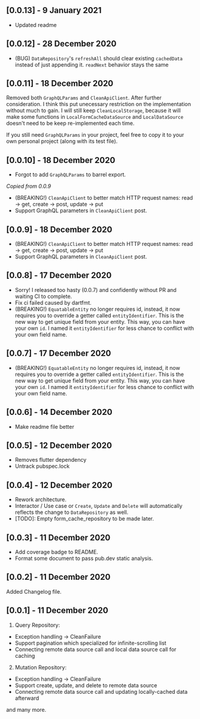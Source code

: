 ## [0.0.13] - 9 January 2021

- Updated readme

## [0.0.12] - 28 December 2020
- (BUG) `DataRepository`'s `refreshAll` should clear existing `cachedData` instead of just appending it. `readNext` behavior stays the same

## [0.0.11] - 18 December 2020
Removed both `GraphQLParams` and `CleanApiClient`. After further consideration. I think this put unecessary restriction on the implementation without much to gain. I will still keep `CleanLocalStorage`, because it will make some functions in `LocalFormCacheDataSource` and `LocalDataSource` doesn't need to be keep re-implemented each time.

If you still need `GraphQLParams` in your project, feel free to copy it to your own personal project (along with its test file).

## [0.0.10] - 18 December 2020
- Forgot to add `GraphQLParams` to barrel export.

_Copied from 0.0.9_
- (BREAKING!) `CleanApiClient` to better match HTTP request names: read -> get, create -> post, update -> put
- Support GraphQL parameters in `CleanApiClient` post.

## [0.0.9] - 18 December 2020
- (BREAKING!) `CleanApiClient` to better match HTTP request names: read -> get, create -> post, update -> put
- Support GraphQL parameters in `CleanApiClient` post.

## [0.0.8] - 17 December 2020
- Sorry! I released too hasty (0.0.7) and confidently without PR and waiting CI to complete.
- Fix ci failed caused by dartfmt.
- (BREAKING!) `EquatableEntity` no longer requires id, instead, it now requires you to override a getter called `entityIdentifier`. This is the new way to get unique field from your entity. This way, you can have your own `id`. I named it `entityIdentifier` for less chance to conflict with your own field name.

## [0.0.7] - 17 December 2020
- (BREAKING!) `EquatableEntity` no longer requires id, instead, it now requires you to override a getter called `entityIdentifier`. This is the new way to get unique field from your entity. This way, you can have your own `id`. I named it `entityIdentifier` for less chance to conflict with your own field name.

## [0.0.6] - 14 December 2020
- Make readme file better

## [0.0.5] - 12 December 2020
- Removes flutter dependency
- Untrack pubspec.lock

## [0.0.4] - 12 December 2020
- Rework architecture.
- Interactor / Use case or `Create`, `Update` and `Delete` will automatically reflects the change to `DataRepository` as well.
- [TODO]: Empty form_cache_repository to be made later.

## [0.0.3] - 11 December 2020
- Add coverage badge to README.
- Format some document to pass pub.dev static analysis.

## [0.0.2] - 11 December 2020
Added Changelog file.

## [0.0.1] - 11 December 2020
1. Query Repository: 
  * Exception handling -> CleanFailure
  * Support pagination which specialized for infinite-scrolling list
  * Connecting remote data source call and local data source call for caching
2. Mutation Repository:
  * Exception handling -> CleanFailure
  * Support create, update, and delete to remote data source
  * Connecting remote data source call and updating locally-cached data afterward

and many more.